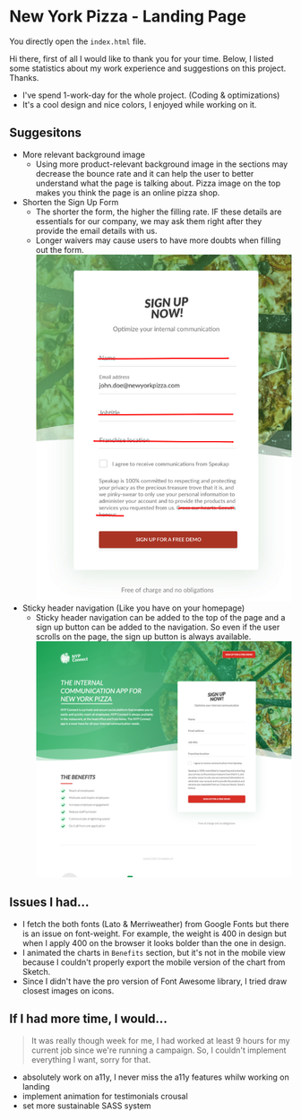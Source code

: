 # New York Pizza - Landing Page

You directly open the `index.html` file.

Hi there, first of all I would like to thank you for your time. Below, I listed some statistics about my work experience and suggestions on this project. Thanks.

- I've spend 1-work-day for the whole project. (Coding & optimizations)
- It's a cool design and nice colors, I enjoyed while working on it.

## Suggesitons
- More relevant background image
	- Using more product-relevant background image in the sections may decrease the bounce rate and it can help the user to better understand what the page is talking about. Pizza image on the top makes you think the page is an online pizza shop.
- Shorten the Sign Up Form
	- The shorter the form, the higher the filling rate. IF these details are essentials for our company, we may ask them right after they provide the email details with us.
	- Longer waivers may cause users to have more doubts when filling out the form.
	![alt shorten signup form](suggestions/shorten-signup-form.png)
- Sticky header navigation (Like you have on your homepage)
	- Sticky header navigation can be added to the top of the page and a sign up button can be added to the navigation. So even if the user scrolls on the page, the sign up button is always available.
	![alt stick header](suggestions/sticky-header.png)

## Issues I had...
- I fetch the both fonts (Lato & Merriweather) from Google Fonts but there is an issue on font-weight. For example, the weight is 400 in design but when I apply 400 on the browser it looks bolder than the one in design.
- I animated the charts in `Benefits` section, but it's not in the mobile view because I couldn't properly export the mobile version of the chart from Sketch.
- Since I didn't have the pro version of Font Awesome library, I tried draw closest images on icons.

## If I had more time, I would...
> It was really though week for me, I had worked at least 9 hours for my current job since we're running a campaign. So, I couldn't implement everything I want, sorry for that.

- absolutely work on a11y, I never miss the a11y features whilw working on landing
- implement animation for testimonials crousal
- set more sustainable SASS system